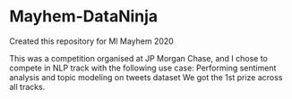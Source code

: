# Mayhem-DataNinja
Created this repository for Ml Mayhem 2020

This was a competition organised at JP Morgan Chase, and I chose to compete in NLP track with the following use case:
Performing sentiment analysis and topic modeling on tweets dataset
We got the 1st prize across all tracks.
